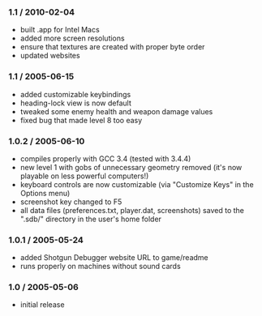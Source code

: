 ### 1.1 / 2010-02-04
 - built .app for Intel Macs
 - added more screen resolutions
 - ensure that textures are created with proper byte order
 - updated websites

### 1.1 / 2005-06-15
 - added customizable keybindings
 - heading-lock view is now default
 - tweaked some enemy health and weapon damage values
 - fixed bug that made level 8 too easy

### 1.0.2 / 2005-06-10
 - compiles properly with GCC 3.4 (tested with 3.4.4)
 - new level 1 with gobs of unnecessary geometry removed (it's now 
   playable on less powerful computers!)
 - keyboard controls are now customizable (via "Customize Keys" in the 
   Options menu)
 - screenshot key changed to F5
 - all data files (preferences.txt, player.dat, screenshots) saved to 
   the ".sdb/" directory in the user's home folder

### 1.0.1 / 2005-05-24
 - added Shotgun Debugger website URL to game/readme
 - runs properly on machines without sound cards

### 1.0 / 2005-05-06
 - initial release
